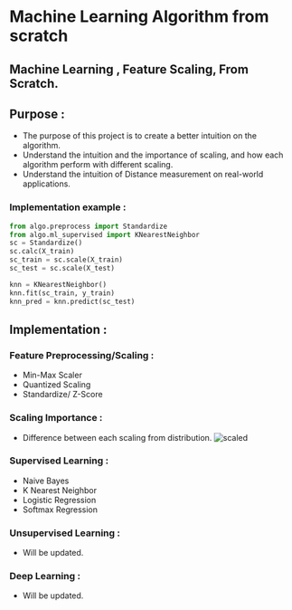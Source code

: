 # Machine Learning Algorithm from scratch

## **Machine Learning** , **Feature Scaling**, From Scratch.

## Purpose : 
* The purpose of this project is to create a better intuition on the algorithm.
* Understand the intuition and the importance of scaling, and how each algorithm perform with different scaling.
* Understand the intuition of Distance measurement on real-world applications.

### Implementation example : 
``` Python
from algo.preprocess import Standardize
from algo.ml_supervised import KNearestNeighbor
sc = Standardize()
sc.calc(X_train)
sc_train = sc.scale(X_train)
sc_test = sc.scale(X_test)

knn = KNearestNeighbor()
knn.fit(sc_train, y_train)
knn_pred = knn.predict(sc_test)
```

## Implementation :

### Feature Preprocessing/Scaling :
* Min-Max Scaler
* Quantized Scaling
* Standardize/ Z-Score 

### Scaling Importance :
* Difference between each scaling from distribution.
![scaled](https://user-images.githubusercontent.com/86581543/162142204-aa1ab1c4-f5cc-4154-be08-773163cb0bd8.png)

### Supervised Learning :
* Naive Bayes
* K Nearest Neighbor
* Logistic Regression
* Softmax Regression

### Unsupervised Learning : 
* Will be updated.

### Deep Learning : 
* Will be updated.
